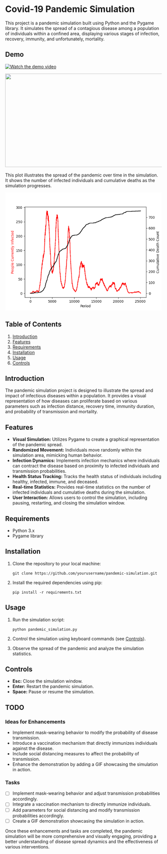 # Covid-19 Pandemic Simulation

This project is a pandemic simulation built using Python and the Pygame library. It simulates the spread of a contagious disease among a population of individuals within a confined area, displaying various stages of infection, recovery, immunity, and unfortunately, mortality.

## Demo
[![Watch the demo video](https://img.youtube.com/vi/gJ3VowEL8V4/hqdefault.jpg)](https://www.youtube.com/embed/gJ3VowEL8V4)

[<img src="https://img.youtube.com/vi/gJ3VowEL8V4/hqdefault.jpg" width="600" height="300"
/>](https://www.youtube.com/embed/gJ3VowEL8V4)


This plot illustrates the spread of the pandemic over time in the simulation. It shows the number of infected individuals and cumulative deaths as the simulation progresses.

![Demo Plot](demo/demo_plot.png)

## Table of Contents
1. [Introduction](#introduction)
2. [Features](#features)
3. [Requirements](#requirements)
4. [Installation](#installation)
5. [Usage](#usage)
6. [Controls](#controls)

## Introduction

The pandemic simulation project is designed to illustrate the spread and impact of infectious diseases within a population. It provides a visual representation of how diseases can proliferate based on various parameters such as infection distance, recovery time, immunity duration, and probability of transmission and mortality.

## Features

- **Visual Simulation:** Utilizes Pygame to create a graphical representation of the pandemic spread.
- **Randomized Movement:** Individuals move randomly within the simulation area, mimicking human behavior.
- **Infection Dynamics:** Implements infection mechanics where individuals can contract the disease based on proximity to infected individuals and transmission probabilities.
- **Health Status Tracking:** Tracks the health status of individuals including healthy, infected, immune, and deceased.
- **Real-time Statistics:** Provides real-time statistics on the number of infected individuals and cumulative deaths during the simulation.
- **User Interaction:** Allows users to control the simulation, including pausing, restarting, and closing the simulation window.

## Requirements

- Python 3.x
- Pygame library

## Installation

1. Clone the repository to your local machine:

    ```
    git clone https://github.com/yourusername/pandemic-simulation.git
    ```

2. Install the required dependencies using pip:

    ```
    pip install -r requirements.txt
    ```


## Usage

1. Run the simulation script:

    ```
    python pandemic_simulation.py

    ```

2. Control the simulation using keyboard commands (see [Controls](#controls)).

3. Observe the spread of the pandemic and analyze the simulation statistics.

## Controls

- **Esc:** Close the simulation window.
- **Enter:** Restart the pandemic simulation.
- **Space:** Pause or resume the simulation.


## TODO

### Ideas for Enhancements

- Implement mask-wearing behavior to modify the probability of disease transmission.
- Introduce a vaccination mechanism that directly immunizes individuals against the disease.
- Include social distancing measures to affect the probability of transmission.
- Enhance the demonstration by adding a GIF showcasing the simulation in action.

### Tasks

- [ ] Implement mask-wearing behavior and adjust transmission probabilities accordingly.
- [ ] Integrate a vaccination mechanism to directly immunize individuals.
- [ ] Add parameters for social distancing and modify transmission probabilities accordingly.
- [ ] Create a GIF demonstration showcasing the simulation in action.

Once these enhancements and tasks are completed, the pandemic simulation will be more comprehensive and visually engaging, providing a better understanding of disease spread dynamics and the effectiveness of various interventions.
